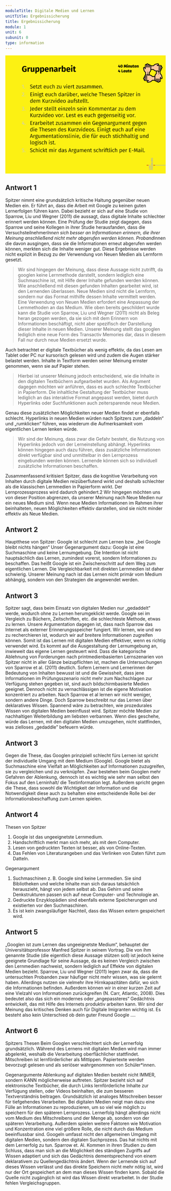 ```yaml
---
moduleTitle: Digitale Medien und Lernen
unitTitle: Ergebnissicherung
title: Ergebnissicherung
module: 1
unit: 6
subunit: 0
type: information
---
```


![](gruppenarbeit.PNG)

## Antwort 1

Spitzer nimmt eine grundsätzlich kritische Haltung gegenüber neuen Medien ein. Er führt an,
dass die Arbeit mit Google zu keinen guten Lernerfolgen führen kann. Dabei bezieht er sich
auf eine Studie von Sparrow, Liu und Wegner (2011) die aussagt, dass digitale Inhalte
schlechter erinnert werden können. Eine Prüfung der Studie zeigt dagegen, dass Sparrow
und seine Kollegen in ihrer Studie herausfanden, dass die Versuchsteilnehmer*Innen sich
besser an Informationen erinnern, die ihrer Meinung anschließend nicht mehr abgerufen
werden können. Proband*innen die davon ausgingen, dass sie die Informationen erneut
abgerufen werden können, merkten sich die Inhalte weniger gut. Diese Ergebnisse werden
nicht explizit in Bezug zu der Verwendung von Neuen Medien als Lernform gesetzt.

> Wir sind hingegen der Meinung, dass diese Aussage nicht zutrifft, da googlen keine
Lernmethode darstellt, sondern lediglich eine Suchmaschine ist, mit Hilfe derer
Inhalte gefunden werden können. Wie anschließend mit diesen gefunden Inhalten
gearbeitet wird, ist den Lernenden überlassen. Neue Medien sind nicht die Lernform,
sondern nur das Format mithilfe dessen Inhalte vermittelt werden. Eine Verwendung
von Neuen Medien erfordert eine Anpassung der Lernmethoden an das Medium. Wie
oben bereits geschildert wurde kann die Studie von Sparrow, Liu und Wegner (2011)
nicht als Beleg heran gezogen werden, da sie sich mit dem Erinnern von
Informationen beschäftigt, nicht aber spezifisch der Darstellung dieser Inhalte in
neuen Medien. Unserer Meinung stellt das googlen lediglich eine neue Form des
Transactiv Memories dar, dass in diesem Fall nur durch neue Medien ersetzt wurde.

Auch betrachtet er digitale Textbücher als wenig effektiv, da das Lesen am Tablet oder PC
nur kursorisch gelesen wird und zudem die Augen stärker belastet werden. Inhalte in
Textform werden seiner Meinung ernster genommen, wenn sie auf Papier stehen.

> Hierbei ist unserer Meinung jedoch entscheidend, wie die Inhalte in den digitalen
Textbüchern aufgearbeitet wurden. Als Argument dagegen möchten wir anführen,
dass es auch schlechte Textbücher in Papierform. Die inhaltliche Gestaltung der
Textbücher muss lediglich an das interaktive Format angepasst werden, bietet durch
Hyperlinks oder Suchfunktionen auch zeitersparende neue Medien.

Genau diese zusätzlichen Möglichkeiten neuer Medien findet er ebenfalls schlecht.
Hyperlinks in neuen Medien würden nach Spitzers zum „daddeln“ und „rumklicken“ führen,
was wiederum die Aufmerksamkeit vom eigentlichen Lernen lenken würde.

> Wir sind der Meinung, dass zwar die Gefahr besteht, die Nutzung von Hyperlinks
jedoch von der Lerneinstellung abhängt. Hyperlinks können hingegen auch dazu
führen, dass zusätzliche Informationen direkt verfügbar sind und unmittelbar in den
Lernprozess eingebunden werden können. Lernende können sich so individuell
zusätzliche Informationen beschaffen.

Zusammenfassend kritisiert Spitzer, dass die kognitive Verarbeitung von Inhalten durch
digitale Medien reizüberflutend wirkt und deshalb schlechter als die klassischen Lernmedien
in Papierform wirkt. Der Lernprozessprozess wird dadurch gehindert.2
Wir hingegen möchten uns von dieser Position abgrenzen, da unserer Meinung nach
Neue Medien nur ein neues Medium sind. Wenn neue Medien Informationen im
Rahmen ihrer beinhalteten, neuen Möglichkeiten effektiv darstellen, sind sie nicht
minder effektiv als Neue Medien.

## Antwort 2

Hauptthese von Spitzer: Google ist schlecht zum Lernen bzw. „bei Google bleibt nichts hängen“ Unser Gegenargument dazu: Google ist eine Suchmaschine und keine Lernumgebung. Die Intention ist nicht hauptsächlich das Lernen, zumindest vorerst, sondern Informationen zu beschaffen. Das heißt Google ist ein Zwischenschritt auf dem Weg zum eigentlichen Lernen. Die Vergleichbarkeit mit direkten Lernmedien ist daher schwierig. Unserer Meinung nach ist das Lernen nicht primär vom Medium abhängig, sondern von den Strategien die angewendet werden.

## Antwort 3

Spitzer sagt, dass beim Einsatz von digitalen Medien nur „gedaddelt” werde, wodurch ohne zu Lernen herumgeklickt werde. Google sei im Vergleich zu Büchern, Zeitschriften, etc. die schlechteste Methode, etwas zu lernen. Unsere Argumentation dagegen ist, dass nach Sparrow das Internet als externer Erinnerungsspeicher fungiert. Wir lernen, wie und wo zu recherchieren ist, wodurch wir auf breitere Informationen zugreifen können. Somit ist das Lernen mit digitalen Medien effektiver, wenn es richtig verwendet wird. Es kommt auf die Ausgestaltung der Lernumgebung an, inwieweit das eigene Lernen gesteuert wird. Dass die kategorische Ablehnung von Forderungen nach printmedienbasierten Lernszenarien von Spitzer nicht in aller Gänze beizupflichten ist, machen die Untersuchungen von Sparrow et al. (2011) deutlich. Sofern Lernern und Lernerinnen der Bedeutung von Inhalten bewusst ist und die Gewissheit, dass jene Informationen im Prüfungsszenario nicht mehr zum Nachschlagen zur Verfügung stehen gegeben ist, sind auch bildschirmbasierte Medien geeignet.
Dennoch nicht zu vernachlässigen ist die eigene Motivation konzentriert zu arbeiten. Nach Sparrow et al lernen wir nicht weniger, sondern andere Dinge. Doch Sparrow beschreibt nur das Lernen über deklaratives Wissen. Spannend wäre zu betrachten, wie prozedurales Wissen von digitalen Medien beeinflusst wird.
Spitzer möchte Medien zur nachhaltigen Weiterbildung am liebsten verbannen. Wenn dies geschehe, würde das Lernen, mit den digitalen Medien umzugehen, nicht stattfinden, was zielloses „gedaddle” befeuern würde.

## Antwort 3

Gegen die These, das Googlen prinzipiell schlecht fürs Lernen ist spricht der individuelle Umgang mit dem Medium (Google). Google bietet als Suchmaschine eine Vielfalt an Möglichkeiten auf Informationen zuzugreifen, sie zu vergleichen und zu verknüpfen. Zwar bestehen beim Googlen mehr Gefahren der Ablenkung, dennoch ist es wichtig wie sehr man selbst den Fokus auf den Lerninhalt/ die Textinformation legt. Außerdem spricht gegen die These, dass sowohl die Wichtigkeit der Information und die Notwendigkeit diese auch zu behalten eine entscheidende Rolle bei der Informationsbeschaffung zum Lernen spielen.

## Antwort 4

Thesen von Spitzer
1.	Google ist das ungeeignetste Lernmedium. 
2.	Handschriftlich merkt man sich mehr, als mit dem Computer.
3.	Lesen von gedruckten Texten ist besser, als von Online-Texten. 
4.	Das Fehlen von Literaturangeben und das Verlinken von Daten führt zum Datteln.


Gegenargument

1.	Suchmaschinen z. B. Google sind keine Lernmedien. Sie sind Bibliotheken und welche Inhalte man sich daraus tatsächlich herauszieht, hängt von jedem selbst ab. 
Das Gehirn und seine Denkstrukturen passen sich auf neue Computer- und Technologie an. 
2.	Gedruckte Enzyklopädien sind ebenfalls externe Speicherungen und existierten vor den Suchmaschinen. 
3.	Es ist kein zwangsläufiger Nachteil, dass das Wissen extern gespeichert wird. 

## Antwort 5

„Googlen ist zum Lernen das ungeeignetste Medium“, behauptet der Universitätsprofessor Manfred Spitzer in seinem Vortrag.
Die von ihm genannte Studie (die eigentlich diese Aussage stützen soll) ist jedoch keine geeignete Grundlage für seine Aussage, da es keinen Vergleich zwischen den Lernmedien nachweist, sondern lediglich auf Effekte von digitalen Medien bezieht.
Sparrow, Liu und Wegner (2011) legen zwar da, dass die untersuchten Probanden zwar häufiger nicht mehr wissen, was sie gelernt haben. Allerdings nutzen sie vielmehr ihre Hirnkapazitäten dafür, wo sich die Informationen befinden.   Außerdem können wir in einer kurzen Zeit auf eine Vielzahl von Informationen zurückgreifen (N. Carr, Atlantic, 2008). Dies bedeutet also das sich ein modernes oder „angepassteres“ Gedächtnis entwickelt, das mit Hilfe des Internets produktiv arbeiten kann. Wir sind der Meinung das kritisches Denken auch für Digitale Imigranten wichtig ist.
Es besteht also kein Unterschied ob dein guter Freund Google ….         


## Antwort 6

Spitzers Thesen
Beim Googlen verschlechtert sich der Lernerfolg grundsätzlich. 
Während des Lernens mit digitalen Medien wird man immer abgelenkt, weshalb die Verarbeitung oberflächlicher stattfindet. 
Mitschreiben ist lernförderlicher als Mittippen. 
Papiertexte werden bevorzugt gelesen und als seriöser wahrgenommen von Schüler*innen.

Gegenargumente
Ablenkung auf digitalen Medien besteht nicht IMMER, sondern KANN möglicherweise auftreten. Spitzer bezieht sich auf elektronische Textbücher, die durch Links lernförderliche Inhalte zur Verfügung stellen, oder Videos beinhalten, die zum besseren Textverständnis beitragen.
Grundsätzlich ist analoges Mitschreiben besser für tiefgehendes Verarbeiten. Bei digitalen Medien neigt man dazu eine Fülle an Informationen zu reproduzieren, um so viel wie möglich zu speichern für den späteren Lernprozess. Lernerfolg hängt allerdings nicht vom Medium des Mitschreibens und der Menge ab, sondern von der späteren Verarbeitung. Außerdem spielen weitere Faktoren wie Motivation und Konzentration eine viel größere Rolle, die nicht durch das Medium beeinflussbar sind.
Googeln umfasst nicht den allgemeinen Umgang mit digitalen Medien, sondern den digitalen Suchprozess. Das hat nichts mit dem Lernerfolg zu tun.
Sparrow et. Al. Kommen in ihren Studien zu dem Schluss, dass man sich an die Möglichkeit des ständigen Zugriffs auf Wissen adaptiert und sich das Gedächtnis dementsprechend von einem deklarativem zu Quellengedächtnis ändert. Wenn der Lernende sich auf dieses Wissen verlässt und das direkte Speichern nicht mehr nötig ist, wird nur der Ort gespeichert an dem man dieses Wissen finden kann. Sobald die Quelle nicht zugänglich ist wird das Wissen direkt verarbeitet. In der Studie fehlen Vergleichsgruppen.


